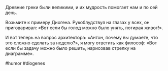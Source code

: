 Древние греки были великими, и их мудрость помогает нам и по сей день. 

Возьмите к примеру Диогена. Рукоблудствуя на глазах у всех, он приговаривал: «Вот если бы голод можно было унять, потирая живот!».

И вот теперь на вопрос архитектора: «Антон, почему вы думаете, что это сложно сделать за неделю?», я могу ответить как философ: «Вот если бы задачу можно было решить, нарисовав стрелку на диаграмме».

#humor #diogenes
